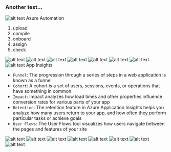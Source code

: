 ### Another test...
![alt text](T1Q2.png "Test 1")
Azure Automation
1. upload
2. compile
3. onboard
4. assign
5. check

![alt text](T1Q3.png "Test 1")
![alt text](T1Q4.png "Test 1")
![alt text](T1Q10.png "Test 1")
![alt text](T1Q11.png "Test 1")
![alt text](T1Q12.png "Test 1")
![alt text](T1Q19.png "Test 1")
![alt text](T1Q22q.png "Test 1")
![alt text](T1Q22a.png "Test 1")
App Insights
- `Funnel`: The progression through a series of steps in a web application is known as a funnel
- `Cohort`: A cohort is a set of users, sessions, events, or operations that have something in common
- `Impact`: Impact analyzes how load times and other properties influence conversion rates for various parts of your app
- `Retention`: The retention feature in Azure Application Insights helps you analyze how many users return to your app, and how often they perform particular tasks or achieve goals
- `User Flows`: The User Flows tool visualizes how users navigate between the pages and features of your site

![alt text](T1Q29.png "Test 1")
![alt text](T1Q30.png "Test 1")
![alt text](T1Q35.png "Test 1")
![alt text](T1Q36.png "Test 1")
![alt text](T1Q38.png "Test 1")
![alt text](T1Q39.png "Test 1")
![alt text](T1Q42.png "Test 1")
![alt text](T1Q50.png "Test 1")
